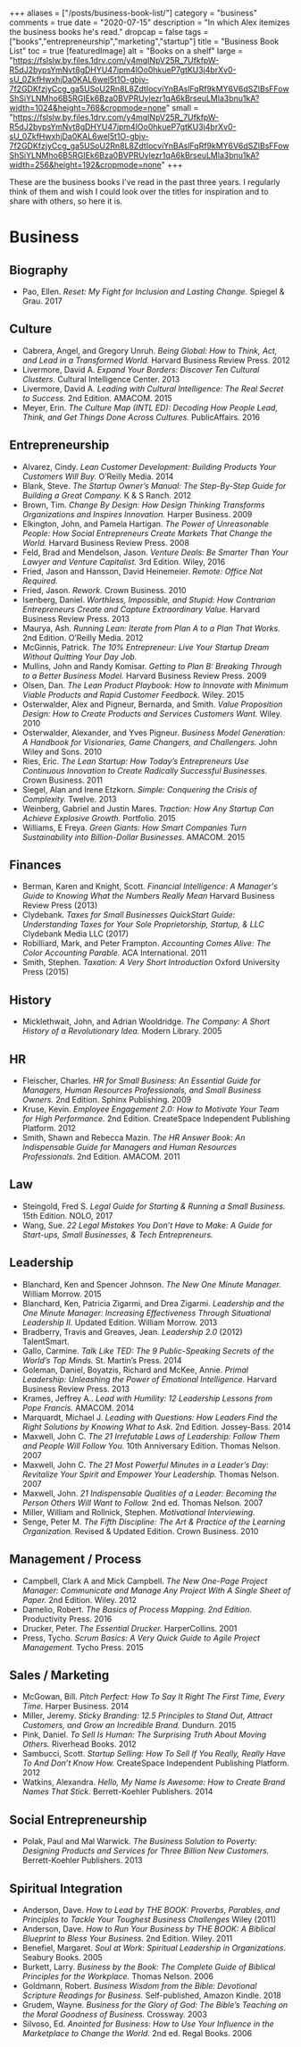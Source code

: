 +++
aliases = ["/posts/business-book-list/"]
category = "business"
comments = true
date = "2020-07-15"
description = "In which Alex itemizes the business books he's read."
dropcap = false
tags = ["books","entrepreneurship","marketing","startup"]
title = "Business Book List"
toc = true
[featuredImage]
  alt   = "Books on a shelf"
  large = "https://fslslw.by.files.1drv.com/y4mqINpV25R_7UfkfpW-R5dJ2bypsYmNvt8gDHYU47ipm4lOo0hkueP7gtKU3j4brXv0-sU_0ZkfHwxhjDa0KAL6wel5t1O-gbjv-7f2GDKfzjyCcg_ga5USoU2Rn8L8ZdtIocviYnBAslFqRf9kMY6V6dSZlBsFFowShSiYLNMho6B5RGIEk6Bza0BVPRUylezr1qA6kBrseuLMla3bnu1kA?width=1024&height=768&cropmode=none"
  small = "https://fslslw.by.files.1drv.com/y4mqINpV25R_7UfkfpW-R5dJ2bypsYmNvt8gDHYU47ipm4lOo0hkueP7gtKU3j4brXv0-sU_0ZkfHwxhjDa0KAL6wel5t1O-gbjv-7f2GDKfzjyCcg_ga5USoU2Rn8L8ZdtIocviYnBAslFqRf9kMY6V6dSZlBsFFowShSiYLNMho6B5RGIEk6Bza0BVPRUylezr1qA6kBrseuLMla3bnu1kA?width=256&height=192&cropmode=none"
+++

These are the business books I've read in the past three years. I regularly think of them and wish I could look over the titles for inspiration and to share with others, so here it is.

# Business

## Biography
- Pao, Ellen. _Reset: My Fight for Inclusion and Lasting Change._ Spiegel & Grau. 2017

## Culture
- Cabrera, Angel, and Gregory Unruh. _Being Global: How to Think, Act, and Lead in a Transformed World._ Harvard Business Review Press. 2012
- Livermore, David A. _Expand Your Borders: Discover Ten Cultural Clusters._ Cultural Intelligence Center. 2013
- Livermore, David A. _Leading with Cultural Intelligence: The Real Secret to Success._ 2nd Edition. AMACOM. 2015
- Meyer, Erin. _The Culture Map (INTL ED): Decoding How People Lead, Think, and Get Things Done Across Cultures._ PublicAffairs. 2016

## Entrepreneurship
- Alvarez, Cindy. _Lean Customer Development: Building Products Your Customers Will Buy._ O’Reilly Media. 2014
- Blank, Steve. _The Startup Owner’s Manual: The Step-By-Step Guide for Building a Great Company._ K & S Ranch. 2012
- Brown, Tim. _Change By Design: How Design Thinking Transforms Organizations and Inspires Innovation._ Harper Business. 2009
- Elkington, John, and Pamela Hartigan. _The Power of Unreasonable People: How Social Entrepreneurs Create Markets That Change the World._ Harvard Business Review Press. 2008
- Feld, Brad and Mendelson, Jason. _Venture Deals: Be Smarter Than Your Lawyer and Venture Capitalist._ 3rd Edition. Wiley, 2016
- Fried, Jason and Hansson, David Heinemeier. _Remote: Office Not Required._
- Fried, Jason. _Rework._ Crown Business. 2010
- Isenberg, Daniel. _Worthless, Impossible, and Stupid: How Contrarian Entrepreneurs Create and Capture Extraordinary Value._ Harvard Business Review Press. 2013
- Maurya, Ash. _Running Lean: Iterate from Plan A to a Plan That Works._ 2nd Edition. O’Reilly Media. 2012
- McGinnis, Patrick. _The 10% Entrepreneur: Live Your Startup Dream Without Quitting Your Day Job._
- Mullins, John and Randy Komisar. _Getting to Plan B: Breaking Through to a Better Business Model._ Harvard Business Review Press. 2009
- Olsen, Dan. _The Lean Product Playbook: How to Innovate with Minimum Viable Products and Rapid Customer Feedback._ Wiley. 2015
- Osterwalder, Alex and Pigneur, Bernarda, and Smith. _Value Proposition Design: How to Create Products and Services Customers Want._ Wiley. 2010
- Osterwalder, Alexander, and Yves Pigneur. _Business Model Generation: A Handbook for Visionaries, Game Changers, and Challengers._ John Wiley and Sons. 2010
- Ries, Eric. _The Lean Startup: How Today’s Entrepreneurs Use Continuous Innovation to Create Radically Successful Businesses._ Crown Business. 2011
- Siegel, Alan and Irene Etzkorn. _Simple: Conquering the Crisis of Complexity._ Twelve. 2013
- Weinberg, Gabriel and Justin Mares. _Traction: How Any Startup Can Achieve Explosive Growth._ Portfolio. 2015
- Williams, E Freya. _Green Giants: How Smart Companies Turn Sustainability into Billion-Dollar Businesses._ AMACOM. 2015

## Finances
- Berman, Karen and Knight, Scott. _Financial Intelligence: A Manager's Guide to Knowing What the Numbers Really Mean_ Harvard Business Review Press (2013)
- Clydebank. _Taxes for Small Businesses QuickStart Guide: Understanding Taxes for Your Sole Proprietorship, Startup, & LLC_ Clydebank Media LLC (2017)
- Robilliard, Mark, and Peter Frampton. _Accounting Comes Alive: The Color Accounting Parable._ ACA International. 2011
- Smith, Stephen. _Taxation: A Very Short Introduction_ Oxford University Press (2015)

## History
- Micklethwait, John, and Adrian Wooldridge. _The Company: A Short History of a Revolutionary Idea._ Modern Library. 2005

## HR
- Fleischer, Charles. _HR for Small Business: An Essential Guide for Managers, Human Resources Professionals, and Small Business Owners._ 2nd Edition. Sphinx Publishing. 2009
- Kruse, Kevin. _Employee Engagement 2.0: How to Motivate Your Team for High Performance._ 2nd Edition. CreateSpace Independent Publishing Platform. 2012
- Smith, Shawn and Rebecca Mazin. _The HR Answer Book: An Indispensable Guide for Managers and Human Resources Professionals._ 2nd Edition. AMACOM. 2011

## Law
- Steingold, Fred S. _Legal Guide for Starting & Running a Small Business._ 15th Edition. NOLO, 2017
- Wang, Sue. _22 Legal Mistakes You Don’t Have to Make: A Guide for Start-ups, Small Businesses, & Tech Entrepreneurs._

## Leadership
- Blanchard, Ken and Spencer Johnson. _The New One Minute Manager._ William Morrow. 2015
- Blanchard, Ken, Patricia Zigarmi, and Drea Zigarmi. _Leadership and the One Minute Manager: Increasing Effectiveness Through Situational Leadership II._ Updated Edition. William Morrow. 2013
- Bradberry, Travis and Greaves, Jean. _Leadership 2.0_ (2012) TalentSmart.
- Gallo, Carmine. _Talk Like TED: The 9 Public-Speaking Secrets of the World’s Top Minds._ St. Martin’s Press. 2014
- Goleman, Daniel, Boyatzis, Richard and McKee, Annie. _Primal Leadership: Unleashing the Power of Emotional Intelligence._ Harvard Business Review Press. 2013
- Krames, Jeffrey A.. _Lead with Humility: 12 Leadership Lessons from Pope Francis._ AMACOM. 2014
- Marquardt, Michael J. _Leading with Questions: How Leaders Find the Right Solutions by Knowing What to Ask._ 2nd Edition. Jossey-Bass. 2014
- Maxwell, John C. _The 21 Irrefutable Laws of Leadership: Follow Them and People Will Follow You._ 10th Anniversary Edition. Thomas Nelson. 2007
- Maxwell, John C. _The 21 Most Powerful Minutes in a Leader’s Day: Revitalize Your Spirit and Empower Your Leadership._ Thomas Nelson. 2007
- Maxwell, John. _21 Indispensable Qualities of a Leader: Becoming the Person Others Will Want to Follow._ 2nd ed. Thomas Nelson. 2007
- Miller, William and Rollnick, Stephen. _Motivational Interviewing._
- Senge, Peter M. _The Fifth Discipline: The Art & Practice of the Learning Organization._ Revised & Updated Edition. Crown Business. 2010

## Management / Process
- Campbell, Clark A and Mick Campbell. _The New One-Page Project Manager: Communicate and Manage Any Project With A Single Sheet of Paper._ 2nd Edition. Wiley. 2012
- Damelio, Robert. _The Basics of Process Mapping. 2nd Edition._ Productivity Press. 2016
- Drucker, Peter. _The Essential Drucker._ HarperCollins. 2001
- Press, Tycho. _Scrum Basics: A Very Quick Guide to Agile Project Management._ Tycho Press. 2015

## Sales / Marketing
- McGowan, Bill. _Pitch Perfect: How To Say It Right The First Time, Every Time._ Harper Business. 2014
- Miller, Jeremy. _Sticky Branding: 12.5 Principles to Stand Out, Attract Customers, and Grow an Incredible Brand._ Dundurn. 2015
- Pink, Daniel. _To Sell Is Human: The Surprising Truth About Moving Others._ Riverhead Books. 2012
- Sambucci, Scott. _Startup Selling: How To Sell If You Really, Really Have To And Don’t Know How._ CreateSpace Independent Publishing Platform. 2012
- Watkins, Alexandra. _Hello, My Name Is Awesome: How to Create Brand Names That Stick._ Berrett-Koehler Publishers. 2014

## Social Entrepreneurship
- Polak, Paul and Mal Warwick. _The Business Solution to Poverty: Designing Products and Services for Three Billion New Customers._ Berrett-Koehler Publishers. 2013

## Spiritual Integration
- Anderson, Dave. _How to Lead by THE BOOK: Proverbs, Parables, and Principles to Tackle Your Toughest Business Challenges_ Wiley (2011)
- Anderson, Dave. _How to Run Your Business by THE BOOK: A Biblical Blueprint to Bless Your Business._ 2nd Edition. Wiley. 2011
- Benefiel, Margaret. _Soul at Work: Spiritual Leadership in Organizations._ Seabury Books. 2005
- Burkett, Larry. _Business by the Book: The Complete Guide of Biblical Principles for the Workplace._ Thomas Nelson. 2006
- Goldmann, Robert. _Business Wisdom from the Bible: Devotional Scripture Readings for Business._ Self-published, Amazon Kindle. 2018
- Grudem, Wayne. _Business for the Glory of God: The Bible’s Teaching on the Moral Goodness of Business._ Crossway. 2003
- Silvoso, Ed. _Anointed for Business: How to Use Your Influence in the Marketplace to Change the World._ 2nd ed. Regal Books. 2006

